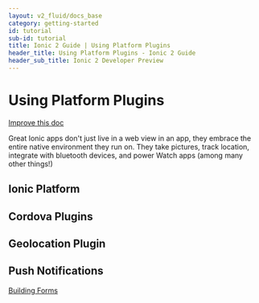 ```yaml
---
layout: v2_fluid/docs_base
category: getting-started
id: tutorial
sub-id: tutorial
title: Ionic 2 Guide | Using Platform Plugins
header_title: Using Platform Plugins - Ionic 2 Guide
header_sub_title: Ionic 2 Developer Preview
---
```


# Using Platform Plugins

<a class="improve-v2-docs" href='https://github.com/driftyco/ionic-site/edit/ionic2/docs/v2/guide/adding-pages/index.md'>
Improve this doc
</a>


Great Ionic apps don't just live in a web view in an app, they embrace the entire native environment they run on. They take pictures, track location, integrate with bluetooth devices, and power Watch apps (among many other things!)


## Ionic Platform

## Cordova Plugins

## Geolocation Plugin

## Push Notifications


<a href="../building-forms/" class="btn btn-primary" role="button">Building Forms</a>
